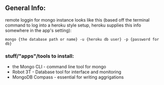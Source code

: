 ## General Info:

remote loggin for mongo instance looks like this (based off the 
terminal command to log into a heroku style setup, heroku supplies this info
somewhere in the app's setting):

`mongo {the database path or name} -u {heroku db user} -p {password for db}`


### stuff/"apps"/tools to install:
<ul>
<li>
the Mongo CLI - command line tool for mongo
</li>
<li>
Robot 3T - Database tool for interface and monitoring
</li>
<li>
MongoDB Compass - essential for writing aggrigations
</li>
</ul>
